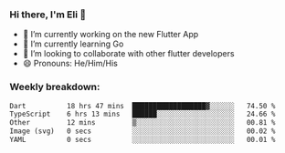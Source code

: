 ### Hi there, I'm Eli 👋
- 🔭 I’m currently working on the new Flutter App
- 🌱 I’m currently learning Go
- 🦄 I’m looking to collaborate with other flutter developers
- 😄 Pronouns: He/Him/His

### Weekly breakdown:
<!--START_SECTION:waka-->

```txt
Dart          18 hrs 47 mins  ██████████████████▓░░░░░░   74.50 %
TypeScript    6 hrs 13 mins   ██████░░░░░░░░░░░░░░░░░░░   24.66 %
Other         12 mins         ▒░░░░░░░░░░░░░░░░░░░░░░░░   00.81 %
Image (svg)   0 secs          ░░░░░░░░░░░░░░░░░░░░░░░░░   00.02 %
YAML          0 secs          ░░░░░░░░░░░░░░░░░░░░░░░░░   00.01 %
```

<!--END_SECTION:waka-->
